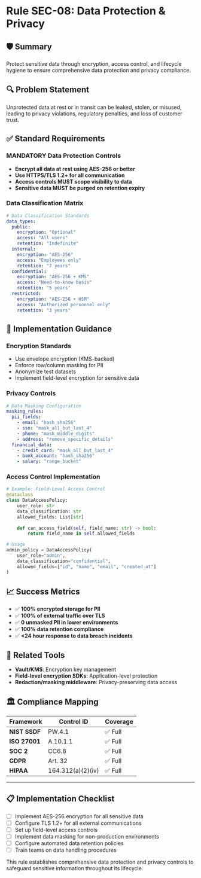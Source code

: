 # Rule SEC-08: Data Protection & Privacy

## 🛡 **Summary**
Protect sensitive data through encryption, access control, and lifecycle hygiene to ensure comprehensive data protection and privacy compliance.

## 🔍 **Problem Statement**
Unprotected data at rest or in transit can be leaked, stolen, or misused, leading to privacy violations, regulatory penalties, and loss of customer trust.

## ✅ **Standard Requirements**

### **MANDATORY Data Protection Controls**
- **Encrypt all data at rest using AES-256 or better**
- **Use HTTPS/TLS 1.2+ for all communication**
- **Access controls MUST scope visibility to data**
- **Sensitive data MUST be purged on retention expiry**

### **Data Classification Matrix**
```yaml
# Data Classification Standards
data_types:
  public:
    encryption: "Optional"
    access: "All users"
    retention: "Indefinite"
  internal:
    encryption: "AES-256"
    access: "Employees only"
    retention: "7 years"
  confidential:
    encryption: "AES-256 + KMS"
    access: "Need-to-know basis"
    retention: "5 years"
  restricted:
    encryption: "AES-256 + HSM"
    access: "Authorized personnel only"
    retention: "3 years"
```

## 🧪 **Implementation Guidance**

### **Encryption Standards**
- Use envelope encryption (KMS-backed)
- Enforce row/column masking for PII
- Anonymize test datasets
- Implement field-level encryption for sensitive data

### **Privacy Controls**
```yaml
# Data Masking Configuration
masking_rules:
  pii_fields:
    - email: "hash_sha256"
    - ssn: "mask_all_but_last_4"
    - phone: "mask_middle_digits"
    - address: "remove_specific_details"
  financial_data:
    - credit_card: "mask_all_but_last_4"
    - bank_account: "hash_sha256"
    - salary: "range_bucket"
```

### **Access Control Implementation**
```python
# Example: Field-Level Access Control
@dataclass
class DataAccessPolicy:
    user_role: str
    data_classification: str
    allowed_fields: List[str]
    
    def can_access_field(self, field_name: str) -> bool:
        return field_name in self.allowed_fields

# Usage
admin_policy = DataAccessPolicy(
    user_role="admin",
    data_classification="confidential",
    allowed_fields=["id", "name", "email", "created_at"]
)
```

## 📈 **Success Metrics**
- ✅ **100% encrypted storage for PII**
- ✅ **100% of external traffic over TLS**
- ✅ **0 unmasked PII in lower environments**
- ✅ **100% data retention compliance**
- ✅ **<24 hour response to data breach incidents**

## 🧩 **Related Tools**
- **Vault/KMS**: Encryption key management
- **Field-level encryption SDKs**: Application-level protection
- **Redaction/masking middleware**: Privacy-preserving data access

## 🏛 **Compliance Mapping**

| Framework | Control ID | Coverage |
|-----------|------------|----------|
| **NIST SSDF** | PW.4.1 | ✅ Full |
| **ISO 27001** | A.10.1.1 | ✅ Full |
| **SOC 2** | CC6.8 | ✅ Full |
| **GDPR** | Art. 32 | ✅ Full |
| **HIPAA** | 164.312(a)(2)(iv) | ✅ Full |

---

## 📋 **Implementation Checklist**
- [ ] Implement AES-256 encryption for all sensitive data
- [ ] Configure TLS 1.2+ for all external communications
- [ ] Set up field-level access controls
- [ ] Implement data masking for non-production environments
- [ ] Configure automated data retention policies
- [ ] Train teams on data handling procedures

This rule establishes comprehensive data protection and privacy controls to safeguard sensitive information throughout its lifecycle.

